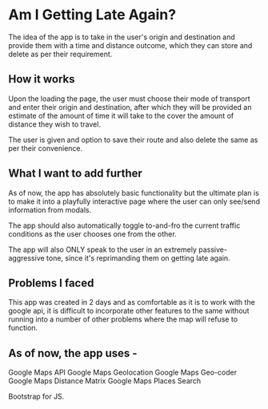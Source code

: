# Am I Getting Late Again?

The idea of the app is to take in the user's origin and destination and provide
them with a time and distance outcome, which they can store and delete as per their requirement.

## How it works

Upon the loading the page, the user must choose their mode of transport and enter their origin and destination, after which they will be provided an estimate of the amount of time it will take to the cover the amount of distance they wish to travel.

The user is given and option to save their route and also delete the same as per their convenience.

## What I want to add further

As of now, the app has absolutely basic functionality but the ultimate plan is to
make it into a playfully interactive page where the user can only see/send information
from modals.

The app should also automatically toggle to-and-fro the current traffic conditions as the user chooses one from the other.

The app will also ONLY speak to the user in an extremely passive-aggressive tone, since it's reprimanding
them on getting late again.

## Problems I faced

This app was created in 2 days and as comfortable as it is to work with the google api, it is difficult to incorporate other features to the same without running into a number of other problems where the map will refuse to function.

## As of now, the app uses -

Google Maps API
Google Maps Geolocation
Google Maps Geo-coder
Google Maps Distance Matrix
Google Maps Places Search

Bootstrap for JS.
